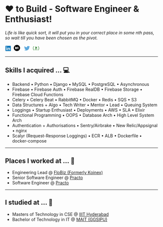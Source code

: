 # :heart: to Build - Software Engineer & Enthusiast!

_Life is like quick sort, it will put you in your correct place in some nth pass, so wait till you have been chosen as the pivot._

<a href="https://www.linkedin.com/in/sajalsarwar/" target="_blank"><img width="20" src="https://raw.githubusercontent.com/cosmos-sajal/cosmos-sajal/master/images/linkedin.png"></a>
<a href="https://medium.com/@cosmos_sajal" target="_blank"><img width="30" src="https://raw.githubusercontent.com/cosmos-sajal/cosmos-sajal/master/images/medium.png"></a>
<a href="https://twitter.com/cosmos_sajal" target="_blank"><img width="30" src="https://raw.githubusercontent.com/cosmos-sajal/cosmos-sajal/master/images/twitter.jpg"></a>
<a href="https://www.freecodecamp.org/news/author/sajal/" target="_blank"><img width="20" src="https://raw.githubusercontent.com/cosmos-sajal/cosmos-sajal/master/images/freecodecamp.png"></a>

---

Skills I acquired ... :computer:
--


- Backend • Python • Django • MySQL • PostgreSQL • Asynchronous
- Firebase • Firebase Auth • Firebase RealDB • Firebase Storage • Firebase Cloud Functions
- Celery • Celery Beat • RabbitMQ • Docker • Redis • SQS • S3
- Data Structures + Algo • Tech Writer • Mentor • Lead • Queuing System
- Loggings • Startup Enthusiast • Deployments • AWS • SLA • Elixir
- Functional Programming • OOPS • Database Arch • High Level System Arch
- Authentication + Authorisations • Sentry/Airbrake • New Relic/Appsignal • nginx
- Scalyr (Request-Response Loggings) • ECR • ALB • Dockerfile • docker-compose
---

Places I worked at ... :office:
--

- Engineering Lead @ [FloBiz (Formerly Koinex)](https://flobiz.in/)
- Senior Software Engineer @ [Practo](https://www.practo.com/)
- Software Engineer @ [Practo](https://www.practo.com/)

---

I studied at ... :school:
--

- Masters of Technology in CSE @ [IIIT Hyderabad](https://www.iiit.ac.in/)
- Bachelor of Technology in IT @ [MAIT (GGSIPU)](https://mait.ac.in/)

<!--
**cosmos-sajal/cosmos-sajal** is a ✨ _special_ ✨ repository because its `README.md` (this file) appears on your GitHub profile.

Here are some ideas to get you started:

- 🔭 I’m currently working on ...
- 🌱 I’m currently learning ...
- 👯 I’m looking to collaborate on ...
- 🤔 I’m looking for help with ...
- 💬 Ask me about ...
- 📫 How to reach me: ...
- 😄 Pronouns: ...
- ⚡ Fun fact: ...
-->
